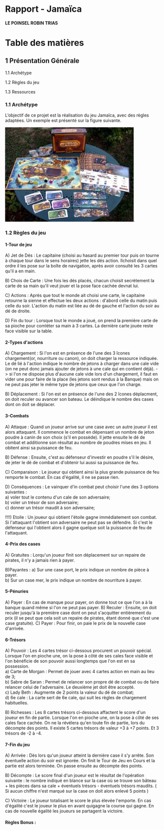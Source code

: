 # Rapport - Jamaïca
#### LE POINSEL ROBIN TRIAS


# Table des matières
## 1 Présentation Générale

1.1 Archétype 

1.2 Règles du jeu 

1.3 Ressources 


### 1.1 Archétype 
L’objectif de ce projet est la réalisation du jeu Jamaïca, avec des règles adaptées. Un exemple est présenté sur la figure suivante.

![Image Jeu Jamaica](rapport/images/th.jpg "Images Jamaïca").


### 1.2 Règles du jeu
#### 1-Tour de jeu
A) Jet de Dés :
Le capitaine (choisi au hasard au premier tour puis on tourne à chaque tour dans le sens horaires) jette les dés action. Ilchoisit dans quel ordre il les pose sur la boîte de navigation, après avoir consulté les 3 cartes qu'il a en main.
  
B) Chois de Carte :
Une fois les dés placés, chacun choisit secrètement la carte de sa main qu'il veut jouer et la pose face cachée devnat lui.

C) Actions :
Après que tout le monde ait choisi une carte, le capitaine retourne la sienne et effectue les deux actions : d'abord celle du matin puis celle du soir. L'action du matin est liée au dé de gauche et l'action du soir au dé de droite.

D) Fin du tour :
Lorsque tout le monde a joué, on prend la première carte de sa pioche pour comléter sa main à 3 cartes. La dernière carte jouée reste face visible sur la table.


#### 2-Types d'actions
A) Chargement : 
Si l'on est en présence de l'une des 3 îcones chargement(or, nourriture ou canon), on doit charger la ressource indiquée. Le dé lié à l'action indique le nombre de jetons à charger dans une cale vide (on ne peut donc jamais ajouter de jetons à une cale qui en contient déjà). 
-> si l'on ne dispose plus d'aucune cale vide lors d'un chargement, il faut en vider une pour faire de la place (les jetons sont rendus à la Banque) mais on ne peut pas jeter le même type de jetons que ceux que l'on charge.

B) Déplacement :
Si l'on est en présence de l'une des 2 îcones déplacment, on doit reculer ou avancer son bateau. Le déindique le nombre des cases dont on doit se déplacer.

#### 3-Combats
A) Attaque : Quand un joueur arrive sur une case avec un autre joueur il est alors attaquant. Il commence le combat en dépensant un nombre de jeton poudre à canin de son choix (s'il en possède). Il jette ensuite le dé de combat et additionne son résultat au nombre de poudres mises en jeu. Il obitent ainsi sa puissance de feu.

B) Défense : Ensuite, c'est au défenseur d'investir en poudre s'il le désire, de jeter le dé de combat et d'obtenir lui aussi sa puissance de feu.

C) Comparaison : Le joueur qui obtient ainsi la plus grande puissance de feu remporte le combat. En cas d'égalité, il ne se passe rien.

D) Conséquences : Le vainquer d'in combat peut choisir l'une des 3 options suivantes : \
a) voler tout le contenu d'un cale de son adversaire; \
b) voler un trésor de son adversaire; \
c) donner un trésor maudit à son adversaire;

!!!!) Etoile : Un joueur qui obtient l'étoile gagne immédiatement son combat. Si l'attaquant l'obtient son adversaire ne peut pas se défendre. Si c'est le défenseur qui l'obtient alors il gagne quelque soit la puissance de feu de l'attaquant.

#### 4-Prix des cases 
A) Gratuites : Lorqu'un joueur finit son déplacement sur un repaire de pirates, il n'y a jamais rien à payer. 

B)Payantes : a) Sur une case port, le prix indique un nombre de pièce à payer.\
b) Sur un case mer, le prix indique un nombre de nourriture à payer.

#### 5-Pénuries 
A) Payer : En cas de manque pour payer, on donne tout ce que l'on a à la banque quand même si l'on ne peut pas payer.
B) Reculer : Ensuite, on doit reculer jusqu'à la première case dont on peut s'acquitter entièrement du prix (il se peut que cela soit un repaire de pirates, étant donné que c'est une case gratuite).
C) Payer : Pour finir, on paie le prix de la nouvelle case d'arrivée.

#### 6-Trésors
A) Pouvoir : Les 4 cartes trésor ci-dessous procurent un pouvoir spécial. Lorsque l'on en pioche une, on la pose à côté de ses cales face visible et l'on bénéficie de son pouvoir aussi longtemps que l'on est en sa possession. \
a) Carte de Morgan : Permet de jouer avec 4 cartes action en main au lieu de 3; \
b) Sabre de Saran : Permet de relancer son propre dé de combat ou de faire relancer celui de l'adversaire. Le deuxième jet doit être accepté. \
c) Lady Beth : Augmente de 2 points la valeur du dé de combat; \
d) 6e cale : La carte sert de 6e cale, qui suit les règles de chargement habituelles.

B) Richesses : Les 8 cartes trésors ci-dessous affactent le score d'un joueur en fin de partie. Lorsque l'on en pioche une, on la pose à côté de ses cales face cachée. On ne la révélera qu'en toute fin de partie, lors du décompte des points. Il existe 5 cartes trésors de valeur +3 à +7 points. Et 3 trésors de -2 à -4.

#### 7-Fin du jeu 
A) Arrivée : Dès lors qu'un joueur atteint la dernière case il s'y arrête. Son éventuelle action du soir est ignorée. On finit le Tour de Jeu en Cours et la partie est alors terminée. On passe ensuite au décompte des points.

B) Décompte : Le score final d'un joueur est le résultat de l'opération suivante : le nombre indiqué en blance sur la case où se trouve son bâteau + les pièces dans sa cale + éventuels trésors - éventuels trésors maudits. ( Si aucun chiffre n'est marqué sur la case on doit alors enlevé 5 points )

C) Victoire : Le joueur totalisant le score le plus élevée l'emporte. En cas d'égalité c'est le joueur le plus en avant quigagne la course qui gagne. En cas de nouvelle égalité les joueurs se partagent la victoire.

#### Règles Bonus :
